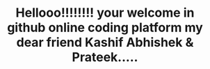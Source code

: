 <html>
  <head>
  </head>
  <body>
    <center>
      <h1>
    Hellooo!!!!!!!! 
    your welcome in github online coding platform
    my dear friend Kashif Abhishek & Prateek.....</h1></center>
  </body>
  </html>
